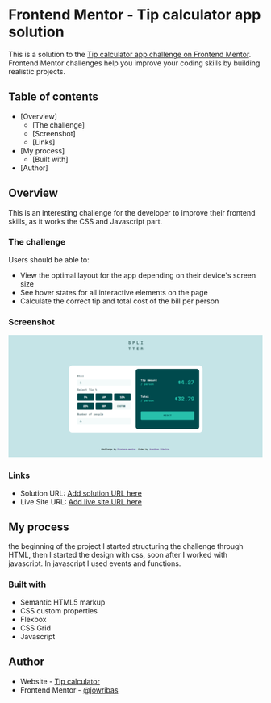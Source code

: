 # Frontend Mentor - Tip calculator app solution

This is a solution to the [Tip calculator app challenge on Frontend Mentor](https://www.frontendmentor.io/challenges/tip-calculator-app-ugJNGbJUX). Frontend Mentor challenges help you improve your coding skills by building realistic projects.

## Table of contents

- [Overview]
  - [The challenge]
  - [Screenshot]
  - [Links]
- [My process]
  - [Built with]
- [Author]

## Overview

This is an interesting challenge for the developer to improve their frontend skills, as it works the CSS and Javascript part.

### The challenge

Users should be able to:

- View the optimal layout for the app depending on their device's screen size
- See hover states for all interactive elements on the page
- Calculate the correct tip and total cost of the bill per person

### Screenshot

![](./images/screenshoot.jpg)

### Links

- Solution URL: [Add solution URL here](https://your-solution-url.com)
- Live Site URL: [Add live site URL here](https://your-live-site-url.com)

## My process

the beginning of the project I started structuring the challenge through HTML, 
then I started the design with css, soon after I worked with javascript.
In javascript I used events and functions.


### Built with

- Semantic HTML5 markup
- CSS custom properties
- Flexbox
- CSS Grid
- Javascript

## Author

- Website - [Tip calculator](https://www.your-site.com)
- Frontend Mentor - [@jowribas](https://www.frontendmentor.io/profile/jowribas)
